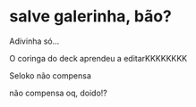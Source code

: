 <h1>salve galerinha, bão?</h1>
<p>Adivinha só...</P>
<p>O coringa do deck aprendeu a editarKKKKKKKK</P>
<p>Seloko não compensa</p>
<p>não compensa oq, doido!?</p>
